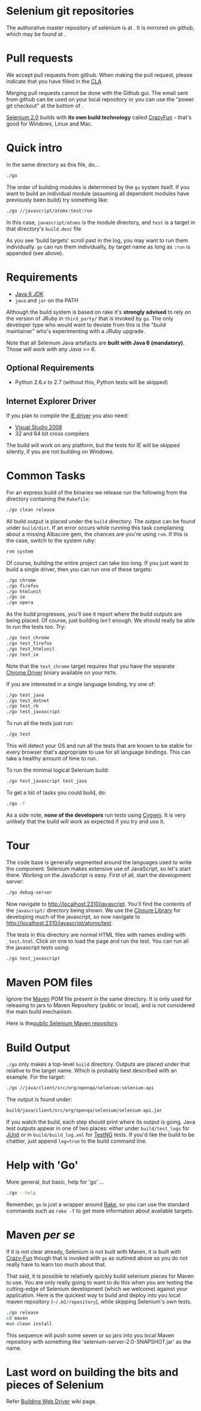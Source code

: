 # Selenium git repositories

The authorative master repository of selenium is at [](https://code.google.com/p/selenium/). It is mirrored on
github, which may be found at [](https://github.com/SeleniumHQ/selenium).

# Pull requests

We accept pull requests from github. When making the pull request, please indicate that
you have filled in the [CLA](https://spreadsheets.google.com/spreadsheet/viewform?hl=en_US&formkey=dFFjXzBzM1VwekFlOWFWMjFFRjJMRFE6MQ#gid=0)

Merging pull requests cannot be done with the Github gui. The email sent from github can be used on
your local repository or you can use the "power git checkout" at the bottom of [](http://maven.apache.org/developers/conventions/git.html).


[Selenium 2.0](http://code.google.com/p/selenium/) builds with
**its own build technology** called
[CrazyFun](http://code.google.com/p/selenium/wiki/CrazyFunBuild) - that's
good for Windows, Linux and Mac.

# Quick intro

In the same directory as this file, do...

```bash
./go
```

The order of building modules is determined by the `go` system itself.
If you want to build an individual module (assuming all dependent modules have
previously been build) try something like:

```bash
./go //javascript/atoms:test:run
```

In this case, `javascript/atoms` is the module directory, and `test` is a target
in that directory's `build.desc` file

As you see 'build targets' scroll past in the log, you may want to run them
individually. `go` can run them individually, by target name as long as `:run`
is appended (see above).

# Requirements

* [Java 6 JDK](http://www.oracle.com/technetwork/java/javase/downloads/index.html)
* `java` and `jar` on the PATH

Although the build system is based on rake it's **strongly advised** to rely on
the version of JRuby in `third_party/` that is invoked by `go`.
The only developer type who would want to deviate from this is the
"build maintainer" who's experimenting with a JRuby upgrade.

Note that all Selenium Java artefacts are **built with Java 6 (mandatory)**.
Those _will work with any Java >= 6_.

## Optional Requirements

* Python 2.6.x to 2.7  (without this, Python tests will be skipped)

## Internet Explorer Driver

If you plan to compile the
[IE driver](http://code.google.com/p/selenium/wiki/InternetExplorerDriver)
you also need:

* [Visual Studio 2008](http://www.microsoft.com/visualstudio/en-gb/products/2008-editions)
* 32 and 64 bit cross compilers

The build will work on any platform, but the tests for IE will be skipped
silently, if you are not building on Windows.

# Common Tasks

For an express build of the binaries we release run the following from the
directory containing the `Rakefile`:

```bash
./go clean release
```

All build output is placed under the `build` directory. The output can be found
under `build/dist`.
If an error occurs while running this task complaining about a missing Albacore
gem, the chances are you're using `rvm`.
If this is the case, switch to the system ruby:

```bash
rvm system
```

Of course, building the entire project can take too long. If you just want to
build a single driver, then you can run one of these targets:

```bash
./go chrome
./go firefox
./go htmlunit
./go ie
./go opera
```

As the build progresses, you'll see it report where the build outputs are being
placed. Of course, just building isn't enough. We should really be able to run
the tests too. Try:

```bash
./go test_chrome
./go test_firefox
./go test_htmlunit
./go test_ie
```

Note that the `test_chrome` target requires that you have the separate
[Chrome Driver](http://code.google.com/p/selenium/wiki/ChromeDriver) binary
available on your `PATH`.

If you are interested in a single language binding, try one of:

```bash
./go test_java
./go test_dotnet
./go test_rb
./go test_javascript
```

To run all the tests just run:

```bash
./go test
```

This will detect your OS and run all the tests that are known to be stable for
every browser that's appropriate to use for all language bindings.
This can take a healthy amount of time to run.

To run the minimal logical Selenium build:

```bash
./go test_javascript test_java
```

To get a list of tasks you could build, do:

```bash
./go -T
```

As a side note, **none of the developers** run tests using
[Cygwin](http://www.cygwin.com/).
It is very unlikely that the build will work as expected if you try and use it.

# Tour

The code base is generally segmented around the languages used to write the
component. Selenium makes extensive use of JavaScript, so let's start there.
Working on the JavaScript is easy. First of all, start the development server:

```bash
./go debug-server
```

Now navigate to [http://localhost:2310/javascript](http://localhost:2310/javascript).
You'll find the contents of the `javascript/` directory being shown.
We use the [Closure Library](https://developers.google.com/closure/library/)
for developing much of the javascript, so now navigate to
[http://localhost:2310/javascript/atoms/test](http://localhost:2310/javascript/atoms/test).

The tests in this directory are normal HTML files with names ending with
`_test.html`. Click on one to load the page and run the test. You can run all
the javascript tests using:

```bash
./go test_javascript
```

# Maven POM files

Ignore the [Maven](http://maven.apache.org/) POM file present in the same
directory. It is only used for releasing to jars to Maven Repository (public or
local), and is not considered the main build mechanism.

Here is the[public Selenium Maven repository](http://repo1.maven.org/maven2/org/seleniumhq/selenium/).

# Build Output

`./go` only makes a top-level `build` directory. Outputs are placed under that
relative to the target name. Which is probably best described with an example.
For the target:

```bash
./go //java/client/src/org/openqa/selenium:selenium-api
```

The output is found under:

```bash
build/java/client/src/org/openqa/selenium/selenium-api.jar
```

If you watch the build, each step should print where its output is going.
Java test outputs appear in one of two places: either under `build/test_logs`
for [JUnit](http://junit.sourceforge.net/) or in `build/build_log.xml`
for [TestNG](http://testng.org/doc/index.html) tests.
If you'd like the build to be chattier, just append `log=true` to the build
command line.

# Help with 'Go'

More general, but basic, help for 'go' ...

```bash
./go --help
```

Remember, `go` is just a wrapper around [Rake](http://rake.rubyforge.org/),
so you can use the standard commands such as `rake -T` to get more information
about available targets.

# Maven _per se_

If it is not clear already, Selenium is not built with Maven, it is built with
[Crazy-Fun](http://code.google.com/p/crazy-fun/) though that is invoked with
`go` as outlined above so you do not really have to learn too much about that.

That said, it is possible to relatively quickly build selenium pieces for Maven
to use. You are only really going to want to do this when you are testing the
cutting-edge of Selenium development (which we welcome) against your
application.  Here is the quickest way to build and deploy into you local maven
repository (`~/.m2/repository`), while skipping Selenium's own tests.

```bash
./go release
cd maven
mvn clean install
```

This sequence will push some seven or so jars into you local Maven repository
with something like 'selenium-server-2.0-SNAPSHOT.jar' as the name.

# Last word on building the bits and pieces of Selenium

Refer [Building Web Driver](http://code.google.com/p/selenium/wiki/BuildingWebDriver)
wiki page.
